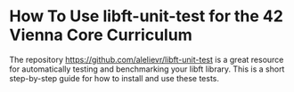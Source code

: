 # How To Use libft-unit-test for the 42 Vienna Core Curriculum

The repository https://github.com/alelievr/libft-unit-test is a great resource for automatically testing and benchmarking your libft library. This is a short step-by-step guide for how to install and use these tests.


